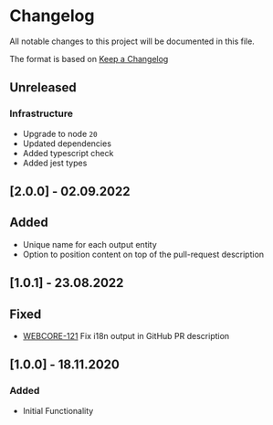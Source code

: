 # Changelog
All notable changes to this project will be documented in this file.

The format is based on [Keep a Changelog](http://keepachangelog.com/)

## Unreleased

### Infrastructure
- Upgrade to node `20`
- Updated dependencies
- Added typescript check
- Added jest types

## [2.0.0] - 02.09.2022

## Added
- Unique name for each output entity
- Option to position content on top of the pull-request description

## [1.0.1] - 23.08.2022

## Fixed
- [WEBCORE-121](https://zattoo2.atlassian.net/browse/WEBCORE-121) Fix i18n output in GitHub PR description

## [1.0.0] - 18.11.2020

### Added
- Initial Functionality
